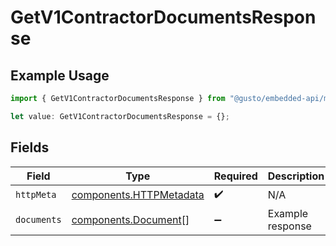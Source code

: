 # GetV1ContractorDocumentsResponse

## Example Usage

```typescript
import { GetV1ContractorDocumentsResponse } from "@gusto/embedded-api/models/operations/getv1contractordocuments.js";

let value: GetV1ContractorDocumentsResponse = {};
```

## Fields

| Field                                                              | Type                                                               | Required                                                           | Description                                                        |
| ------------------------------------------------------------------ | ------------------------------------------------------------------ | ------------------------------------------------------------------ | ------------------------------------------------------------------ |
| `httpMeta`                                                         | [components.HTTPMetadata](../../models/components/httpmetadata.md) | :heavy_check_mark:                                                 | N/A                                                                |
| `documents`                                                        | [components.Document](../../models/components/document.md)[]       | :heavy_minus_sign:                                                 | Example response                                                   |